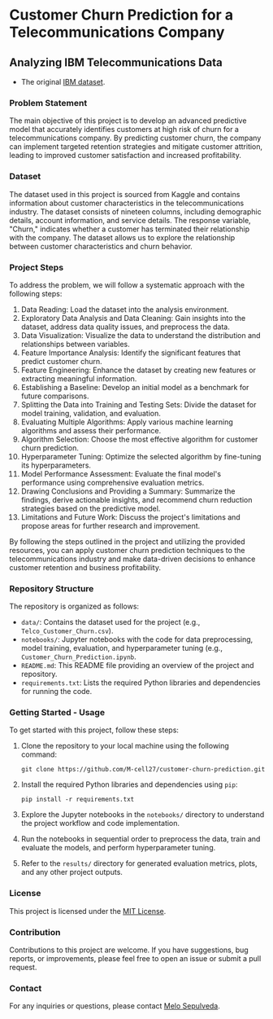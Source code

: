 
# Customer Churn Prediction for a Telecommunications Company

## Analyzing IBM Telecommunications Data 
- The original [IBM dataset](https://www.ibm.com/docs/en/cognos-analytics/11.1.0?topic=samples-telco-customer-churn]).

### Problem Statement

The main objective of this project is to develop an advanced predictive model that accurately identifies customers at high risk of churn for a telecommunications company. By predicting customer churn, the company can implement targeted retention strategies and mitigate customer attrition, leading to improved customer satisfaction and increased profitability.

### Dataset

The dataset used in this project is sourced from Kaggle and contains information about customer characteristics in the telecommunications industry. The dataset consists of nineteen columns, including demographic details, account information, and service details. The response variable, "Churn," indicates whether a customer has terminated their relationship with the company. The dataset allows us to explore the relationship between customer characteristics and churn behavior.

### Project Steps

To address the problem, we will follow a systematic approach with the following steps:

1. Data Reading: Load the dataset into the analysis environment.
2. Exploratory Data Analysis and Data Cleaning: Gain insights into the dataset, address data quality issues, and preprocess the data.
3. Data Visualization: Visualize the data to understand the distribution and relationships between variables.
4. Feature Importance Analysis: Identify the significant features that predict customer churn.
5. Feature Engineering: Enhance the dataset by creating new features or extracting meaningful information.
6. Establishing a Baseline: Develop an initial model as a benchmark for future comparisons.
7. Splitting the Data into Training and Testing Sets: Divide the dataset for model training, validation, and evaluation.
8. Evaluating Multiple Algorithms: Apply various machine learning algorithms and assess their performance.
9. Algorithm Selection: Choose the most effective algorithm for customer churn prediction.
10. Hyperparameter Tuning: Optimize the selected algorithm by fine-tuning its hyperparameters.
11. Model Performance Assessment: Evaluate the final model's performance using comprehensive evaluation metrics.
12. Drawing Conclusions and Providing a Summary: Summarize the findings, derive actionable insights, and recommend churn reduction strategies based on the predictive model.
13. Limitations and Future Work: Discuss the project's limitations and propose areas for further research and improvement.

By following the steps outlined in the project and utilizing the provided resources, you can apply customer churn prediction techniques to the telecommunications industry and make data-driven decisions to enhance customer retention and business profitability.

### Repository Structure

The repository is organized as follows:

- `data/`: Contains the dataset used for the project (e.g., `Telco_Customer_Churn.csv`).
- `notebooks/`: Jupyter notebooks with the code for data preprocessing, model training, evaluation, and hyperparameter tuning (e.g., `Customer_Churn_Prediction.ipynb`.
- `README.md`: This README file providing an overview of the project and repository.
- `requirements.txt`: Lists the required Python libraries and dependencies for running the code.

### Getting Started - Usage

To get started with this project, follow these steps:

1. Clone the repository to your local machine using the following command:
   ```
   git clone https://github.com/M-cell27/customer-churn-prediction.git
   ```

2. Install the required Python libraries and dependencies using `pip`:
   ```
   pip install -r requirements.txt
   ```

3. Explore the Jupyter notebooks in the `notebooks/` directory to understand the project workflow and code implementation.

4. Run the notebooks in sequential order to preprocess the data, train and evaluate the models, and perform hyperparameter tuning.

5. Refer to the `results/` directory for generated evaluation metrics, plots, and any other project outputs.

### License

This project is licensed under the [MIT License](LICENSE).

### Contribution

Contributions to this project are welcome. If you have suggestions, bug reports, or improvements, please feel free to open an issue or submit a pull request.

### Contact

For any inquiries or questions, please contact [Melo Sepulveda](mailto:ms.santiago.wrk@gmail.com).
